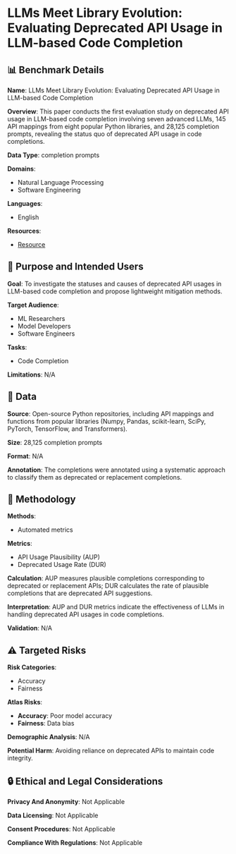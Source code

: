 # LLMs Meet Library Evolution: Evaluating Deprecated API Usage in LLM-based Code Completion

## 📊 Benchmark Details

**Name**: LLMs Meet Library Evolution: Evaluating Deprecated API Usage in LLM-based Code Completion

**Overview**: This paper conducts the first evaluation study on deprecated API usage in LLM-based code completion involving seven advanced LLMs, 145 API mappings from eight popular Python libraries, and 28,125 completion prompts, revealing the status quo of deprecated API usage in code completions.

**Data Type**: completion prompts

**Domains**:
- Natural Language Processing
- Software Engineering

**Languages**:
- English

**Resources**:
- [Resource](https://arxiv.org/abs/2406.09834)

## 🎯 Purpose and Intended Users

**Goal**: To investigate the statuses and causes of deprecated API usages in LLM-based code completion and propose lightweight mitigation methods.

**Target Audience**:
- ML Researchers
- Model Developers
- Software Engineers

**Tasks**:
- Code Completion

**Limitations**: N/A

## 💾 Data

**Source**: Open-source Python repositories, including API mappings and functions from popular libraries (Numpy, Pandas, scikit-learn, SciPy, PyTorch, TensorFlow, and Transformers).

**Size**: 28,125 completion prompts

**Format**: N/A

**Annotation**: The completions were annotated using a systematic approach to classify them as deprecated or replacement completions.

## 🔬 Methodology

**Methods**:
- Automated metrics

**Metrics**:
- API Usage Plausibility (AUP)
- Deprecated Usage Rate (DUR)

**Calculation**: AUP measures plausible completions corresponding to deprecated or replacement APIs; DUR calculates the rate of plausible completions that are deprecated API suggestions.

**Interpretation**: AUP and DUR metrics indicate the effectiveness of LLMs in handling deprecated API usages in code completions.

**Validation**: N/A

## ⚠️ Targeted Risks

**Risk Categories**:
- Accuracy
- Fairness

**Atlas Risks**:
- **Accuracy**: Poor model accuracy
- **Fairness**: Data bias

**Demographic Analysis**: N/A

**Potential Harm**: Avoiding reliance on deprecated APIs to maintain code integrity.

## 🔒 Ethical and Legal Considerations

**Privacy And Anonymity**: Not Applicable

**Data Licensing**: Not Applicable

**Consent Procedures**: Not Applicable

**Compliance With Regulations**: Not Applicable
